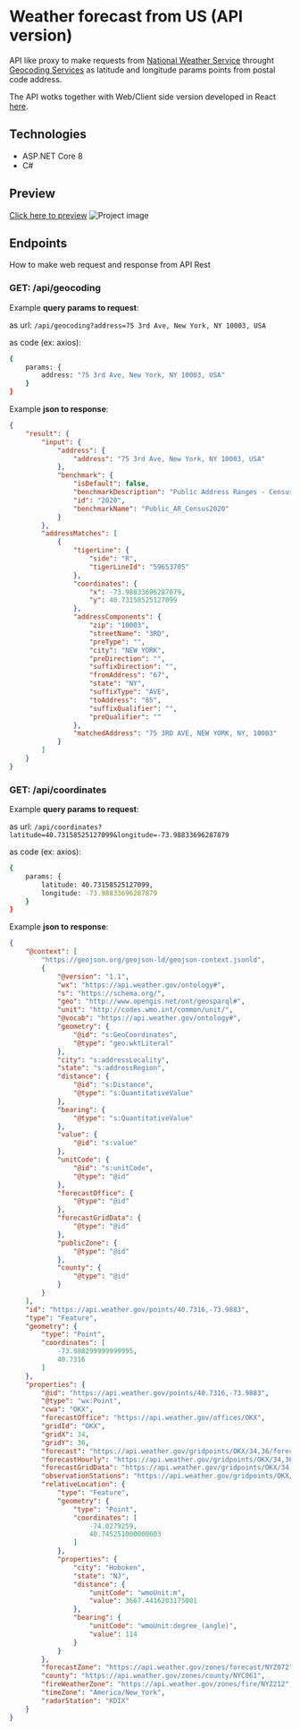 # Weather forecast from US (API version)

API like proxy to make requests from [National Weather Service](https://www.weather.gov/documentation/services-web-api) throught [Geocoding Services](https://geocoding.geo.census.gov/geocoder/Geocoding_Services_API.pdf) as latitude and longitude params points from postal code address. 

The API wotks together with Web/Client side version developed in React [here](https://github.com/gabrielfreirebraz/weather-forecast-web). 

## Technologies 

- ASP.NET Core 8
- C#

## Preview

[Click here to preview](https://drive.google.com/file/d/1emEgPfk3k2JykrxCnAk7gl_KYRrVkzmY/view?usp=sharing)
![Project image](https://lh3.googleusercontent.com/u/0/drive-viewer/AEYmBYTqrRTpv3F71FvdPjRgBP8hUXj-1Ja8tLrAIectleRZ4k4bVnKir0hajDpTQMEkDdNJhf628McLgP7Ffum1tsj_nKTm=w1353-h968)

## Endpoints

How to make web request and response from API Rest

### GET: /api/geocoding

Example **query params to request**:

as url:
`/api/geocoding?address=75 3rd Ave, New York, NY 10003, USA`

as code (ex: axios):
```sh
{
    params: {
        address: "75 3rd Ave, New York, NY 10003, USA"
    }
}
```

Example **json to response**:

```json
{
    "result": {
        "input": {
            "address": {
                "address": "75 3rd Ave, New York, NY 10003, USA"
            },
            "benchmark": {
                "isDefault": false,
                "benchmarkDescription": "Public Address Ranges - Census 2020 Benchmark",
                "id": "2020",
                "benchmarkName": "Public_AR_Census2020"
            }
        },
        "addressMatches": [
            {
                "tigerLine": {
                    "side": "R",
                    "tigerLineId": "59653705"
                },
                "coordinates": {
                    "x": -73.98833696287879,
                    "y": 40.73158525127099
                },
                "addressComponents": {
                    "zip": "10003",
                    "streetName": "3RD",
                    "preType": "",
                    "city": "NEW YORK",
                    "preDirection": "",
                    "suffixDirection": "",
                    "fromAddress": "67",
                    "state": "NY",
                    "suffixType": "AVE",
                    "toAddress": "85",
                    "suffixQualifier": "",
                    "preQualifier": ""
                },
                "matchedAddress": "75 3RD AVE, NEW YORK, NY, 10003"
            }
        ]
    }
}
```

### GET: /api/coordinates

Example **query params to request**:

as url:
 `/api/coordinates?latitude=40.73158525127099&longitude=-73.98833696287879`

as code (ex: axios):
```sh
{
    params: {
        latitude: 40.73158525127099,
        longitude: -73.98833696287879
    }
}
```

Example **json to response**:

```json
{
    "@context": [
        "https://geojson.org/geojson-ld/geojson-context.jsonld",
        {
            "@version": "1.1",
            "wx": "https://api.weather.gov/ontology#",
            "s": "https://schema.org/",
            "geo": "http://www.opengis.net/ont/geosparql#",
            "unit": "http://codes.wmo.int/common/unit/",
            "@vocab": "https://api.weather.gov/ontology#",
            "geometry": {
                "@id": "s:GeoCoordinates",
                "@type": "geo:wktLiteral"
            },
            "city": "s:addressLocality",
            "state": "s:addressRegion",
            "distance": {
                "@id": "s:Distance",
                "@type": "s:QuantitativeValue"
            },
            "bearing": {
                "@type": "s:QuantitativeValue"
            },
            "value": {
                "@id": "s:value"
            },
            "unitCode": {
                "@id": "s:unitCode",
                "@type": "@id"
            },
            "forecastOffice": {
                "@type": "@id"
            },
            "forecastGridData": {
                "@type": "@id"
            },
            "publicZone": {
                "@type": "@id"
            },
            "county": {
                "@type": "@id"
            }
        }
    ],
    "id": "https://api.weather.gov/points/40.7316,-73.9883",
    "type": "Feature",
    "geometry": {
        "type": "Point",
        "coordinates": [
            -73.988299999999995,
            40.7316
        ]
    },
    "properties": {
        "@id": "https://api.weather.gov/points/40.7316,-73.9883",
        "@type": "wx:Point",
        "cwa": "OKX",
        "forecastOffice": "https://api.weather.gov/offices/OKX",
        "gridId": "OKX",
        "gridX": 34,
        "gridY": 36,
        "forecast": "https://api.weather.gov/gridpoints/OKX/34,36/forecast",
        "forecastHourly": "https://api.weather.gov/gridpoints/OKX/34,36/forecast/hourly",
        "forecastGridData": "https://api.weather.gov/gridpoints/OKX/34,36",
        "observationStations": "https://api.weather.gov/gridpoints/OKX/34,36/stations",
        "relativeLocation": {
            "type": "Feature",
            "geometry": {
                "type": "Point",
                "coordinates": [
                    -74.0279259,
                    40.745251000000003
                ]
            },
            "properties": {
                "city": "Hoboken",
                "state": "NJ",
                "distance": {
                    "unitCode": "wmoUnit:m",
                    "value": 3667.4416203175001
                },
                "bearing": {
                    "unitCode": "wmoUnit:degree_(angle)",
                    "value": 114
                }
            }
        },
        "forecastZone": "https://api.weather.gov/zones/forecast/NYZ072",
        "county": "https://api.weather.gov/zones/county/NYC061",
        "fireWeatherZone": "https://api.weather.gov/zones/fire/NYZ212",
        "timeZone": "America/New_York",
        "radarStation": "KDIX"
    }
}
```
